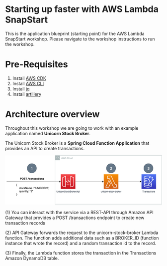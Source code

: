 # Starting up faster with AWS Lambda SnapStart

This is the application blueprint (starting point) for the AWS Lambda SnapStart workshop. Please navigate to the workshop instructions to run the workshop.

# Pre-Requisites

1. Install [AWS CDK](https://docs.aws.amazon.com/cdk/latest/guide/getting_started.html)
2. Install [AWS CLI](https://docs.aws.amazon.com/cli/latest/userguide/getting-started-install.html)
3. Install [jq](https://stedolan.github.io/jq/download/)
4. Install [artillery](https://www.artillery.io/docs/guides/getting-started/installing-artillery)

# Architecture overview

Throughout this workshop we are going to work with an example application named **Unicorn Stock Broker**.

The Unicorn Stock Broker is a **Spring Cloud Function Application** that provides an API to create transactions.

![Unicorn Store Overview](../../resources/unicorn-stock-broker-inital.png)

(1) You can interact with the service via a REST-API through Amazon API Gateway that provides a POST /transactions endpoint to create new transaction records

(2) API Gateway forwards the request to the unicorn-stock-broker Lambda function. The function adds additional data such as a BROKER_ID (function instance that wrote the record) and a random transaction id to the record.

(3) Finally, the Lambda function stores the transaction in the Transactions Amazon DynamoDB table.
